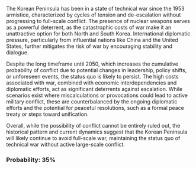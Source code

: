 The Korean Peninsula has been in a state of technical war since the 1953 armistice, characterized by cycles of tension and de-escalation without progressing to full-scale conflict. The presence of nuclear weapons serves as a powerful deterrent, as the catastrophic costs of war make it an unattractive option for both North and South Korea. International diplomatic pressure, particularly from influential nations like China and the United States, further mitigates the risk of war by encouraging stability and dialogue.

Despite the long timeframe until 2050, which increases the cumulative probability of conflict due to potential changes in leadership, policy shifts, or unforeseen events, the status quo is likely to persist. The high costs associated with war, combined with economic interdependencies and diplomatic efforts, act as significant deterrents against escalation. While scenarios exist where miscalculations or provocations could lead to active military conflict, these are counterbalanced by the ongoing diplomatic efforts and the potential for peaceful resolutions, such as a formal peace treaty or steps toward unification.

Overall, while the possibility of conflict cannot be entirely ruled out, the historical pattern and current dynamics suggest that the Korean Peninsula will likely continue to avoid full-scale war, maintaining the status quo of technical war without active large-scale conflict.

### Probability: 35%